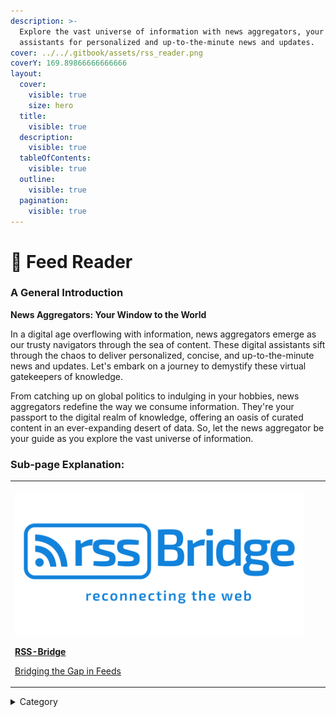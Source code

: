 ```yaml
---
description: >-
  Explore the vast universe of information with news aggregators, your digital
  assistants for personalized and up-to-the-minute news and updates.
cover: ../../.gitbook/assets/rss_reader.png
coverY: 169.89866666666666
layout:
  cover:
    visible: true
    size: hero
  title:
    visible: true
  description:
    visible: true
  tableOfContents:
    visible: true
  outline:
    visible: true
  pagination:
    visible: true
---
```


# 📂 Feed Reader

### **A General Introduction**

**News Aggregators: Your Window to the World**

In a digital age overflowing with information, news aggregators emerge as our trusty navigators through the sea of content. These digital assistants sift through the chaos to deliver personalized, concise, and up-to-the-minute news and updates. Let's embark on a journey to demystify these virtual gatekeepers of knowledge.



From catching up on global politics to indulging in your hobbies, news aggregators redefine the way we consume information. They're your passport to the digital realm of knowledge, offering an oasis of curated content in an ever-expanding desert of data. So, let the news aggregator be your guide as you explore the vast universe of information.

### Sub-page Explanation:



|                                                                                                                                                                                                                                                                                                                                                                                                                                 |   |   |
| ------------------------------------------------------------------------------------------------------------------------------------------------------------------------------------------------------------------------------------------------------------------------------------------------------------------------------------------------------------------------------------------------------------------------------- | - | - |
| <p><img src="../../.gitbook/assets/image (7) (1).png" alt="" data-size="original"></p><p><a href="https://docs.scaleinfinite.fr/demo-deployment/feed-reader/rss-bridge-deployment"><strong>RSS-Bridge</strong></a></p> <p><a href="https://docs.scaleinfinite.fr/demo-deployment/feed-reader/rss-bridge-deployment">Bridging the Gap in Feeds</a></p> |   |   |

<details>

<summary>Category</summary>

Kubernetes, cloud computing, DevOps, cloud services, hosting platform, container orchestration, cloud infrastructure, cloud deployment, cloud management, cloud technology, cloud solutions, feed

</details>
